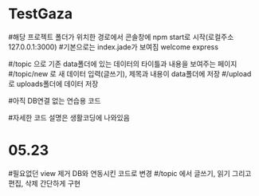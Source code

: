 # TestGaza

#해당 프로젝트 폴더가 위치한 경로에서 콘솔창에 npm start로 시작(로컬주소 127.0.0.1:3000)
#기본으로는 index.jade가 보여짐 welcome express

#/topic 으로 기존 data폴더에 있는 데이터의 타이틀과 내용을 보여주는 페이지
#/topic/new 로 새 데이터 입력(글쓰기), 제목과 내용이 data폴더에 저장
#/upload 로 uploads폴더에 데이터 저장

#아직 DB연결 없는 연습용 코드

#자세한 코드 설명은 생활코딩에 나와있음

# 05.23
#필요없던 view 제거 DB와 연동시킨 코드로 변경
#/topic 에서 글쓰기, 읽기 그리고 편집, 삭제 간단하게 구현
